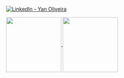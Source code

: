 <a href="https://www.linkedin.com/in/yloliveira/" target="_blank">![LinkedIn - Yan Oliveira](https://img.shields.io/badge/LinkedIn-blue?style=flat&logo=linkedin&labelColor=blue)</a>


<a href="https://github.com/anuraghazra/github-readme-stats">
  <img height="150px" align="center" src="https://github-readme-stats.vercel.app/api/?username=yloliveira&theme=radical&show_icons=true&hide=issues" />
</a>
<a href="https://github.com/anuraghazra/github-readme-stats">
  <img height="150px" align="center" src="https://github-readme-stats.vercel.app/api/top-langs/?username=yloliveira&theme=radical&layout=compact&hide=ruby" />
</a>
